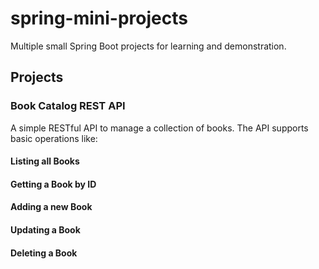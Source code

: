 # spring-mini-projects
Multiple small Spring Boot projects for learning and demonstration. 


## Projects

### Book Catalog REST API
  A simple RESTful API to manage a collection of books. The API supports basic operations like:
  #### Listing all Books
  #### Getting a Book by ID
  #### Adding a new Book
  #### Updating a Book
  #### Deleting a Book
